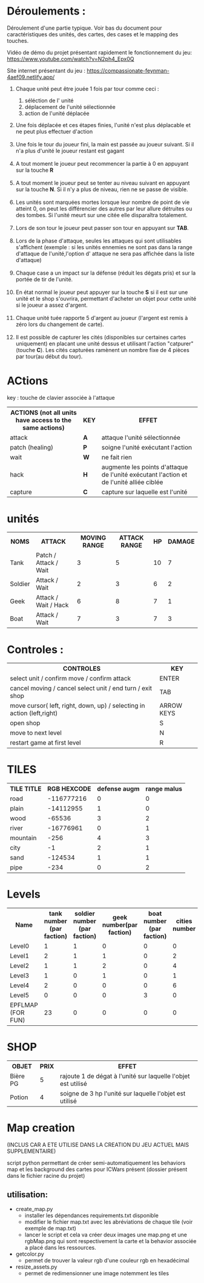 
<h1>Déroulements :</h1>
Déroulement d'une partie typique. Voir bas du document pour caractéristiques des unités, des cartes, des cases et le mapping des touches.

Vidéo de démo du projet présentant rapidement le fonctionnement du jeu: https://www.youtube.com/watch?v=N2ph4_Epx0Q

Site internet présentant du jeu : https://compassionate-feynman-4aef09.netlify.app/ 

<ol>
	<li>Chaque unité peut être jouée 1 fois par tour comme ceci :
	<ol> 
		<p><p>
		<li>séléction de l' unité
		<li>déplacement de l'unité sélectionnée
		<li>action de l'unité déplacée
	</ol>
	<p><p>
	<li>Une fois déplacée et ces étapes finies, l'unité n'est plus déplacable et ne peut plus effectuer d'action
	<br><br>
	<li>Une fois le tour du joueur fini, la main est passée au joueur suivant. Si il n'a plus d'unité le joueur restant est gagant
	<br><br>
	<li>A tout moment le joueur peut recommencer la partie à 0 en appuyant sur la touche <strong>R</strong>
	<br><br>
	<li>A tout moment le joueur peut se tenter au niveau suivant en appuyant sur la touche <strong>N</strong>. Si il n'y a plus de niveau, rien ne se passe de visible.
	<br><br>
	<li> Les unités sont marquées mortes lorsque leur nombre de point de vie atteint 0, on peut les différencier des autres par leur allure détruites ou des tombes. Si l'unité meurt sur une citée elle disparaîtra totalement.
	<br><br>
	<li> Lors de son tour le joueur peut passer son tour en appuyant sur <strong>TAB</strong>.
	<br><br>
	<li>Lors de la phase d'attaque, seules les attaques qui sont utilisables s'affichent (exemple : si les unités ennemies ne sont pas dans la range d'attaque de l'unité,l'option d' attaque ne sera pas affichée dans la liste d'attaque)
	<br><br>
	<li>Chaque case a un impact sur la défense (réduit les dégats pris) et sur la portée de tir de l'unité.
	<br><br>
	<li>En état normal le joueur peut appuyer sur la touche <strong>S</strong> si il est sur une unité et le shop s'ouvrira,  permettant d'acheter un objet pour cette unité si le joueur a assez d'argent.
	<br></br>
	<li>Chaque unité tuée rapporte 5 d'argent au joueur (l'argent est remis à zéro lors du changement de carte).
	<br></br>
	<li>Il est possible de capturer les cités (disponibles sur certaines cartes uniquement) en placant une unité dessus et utilisant l'action "catpurer" (touche <strong>C</strong>). Les cités capturées ramènent un nombre fixe de 4 pièces par tour(au début du tour). 
	
</ol>

</table>
<h1>ACtions</h1>
key : touche de clavier associée à l'attaque
<table>
  <tr>
  <th>ACTIONS (not all units have access to the same actions)
  <th>KEY
  <th>EFFET
  <tr>
  <tr>
  <td>attack 
  <td><strong>A</strong>
  <td>attaque l'unité sélectionnée
  <tr>
   <tr>
  <td>patch (healing) 
  <td><strong>P</strong>
  <td>soigne l'unité exécutant l'action
  <tr>
  <tr>
  <td>wait
  <td><strong>W</strong>
  <td>ne fait rien 
  <tr>
  <tr>
  <td>hack 
  <td><strong>H</strong>
  <td>augmente les points d'attaque de l'unité exécutant l'action et de l'unité  alliée ciblée
  <tr>
  <tr>
  <td>capture
  <td><strong>C</strong>
  <td>capture sur laquelle est l'unité
  <tr>
</table>

<h1>unités</h1>
<table>
<tr>
<th>NOMS
<th>ATTACK 
<th>MOVING RANGE
<th>ATTACK RANGE
<th>HP
<th>DAMAGE
</tr>
<tr>
<td>Tank
<td>Patch / Attack / Wait
<td>3
<td>5
<td>10
<td>7
</tr>
<tr>
<td>Soldier
<td>Attack / Wait
<td>2
<td>3
<td>6
<td>2
</tr>
<tr>
<td>Geek
<td>Attack / Wait / Hack
<td>6
<td>8
<td>7
<td>1
</tr>
<tr>
<td>Boat
<td>Attack / Wait
<td>7
<td>3
<td>7
<td>3
</tr>
</table>
<h1>Controles :</h1>
<table>
  <tr>
    <th>CONTROLES
    <th>KEY
  </tr>
  <tr>
    <td>select unit / confirm move / confirm attack
    <td>ENTER</td>
  </tr>
  <tr>
    <td>cancel moving / cancel select unit / end turn / exit shop
    <td>TAB
  </tr>
  <tr>
  <td> move cursor( left, right, down, up) / selecting in action (left,right)
  <td>ARROW KEYS
  </tr>
  <tr>
  <td>open shop 
  <td>S
  </tr>
  <tr>
  <td>move to next level 
  <td>N
  </tr>
  <tr>
  <td>restart game at first level 
  <td>R
  </tr>
  
</table>

<h1>TILES</h1>
<table>
  <tr>
  <th>TILE TITLE
  <th>RGB HEXCODE
  <th>defense augm
  <th>range malus
  </tr>
  <tr>
  <td>road
  <td>-116777216
  <td>0
  <td>0
  </tr>
  <tr>
  <td>plain
  <td>-14112955
  <td>1
  <td>0
  </tr>
  <tr>
  <td>wood
  <td>-65536
  <td>3
  <td>2
  </tr>
  <tr>
  <td>river
  <td>-16776961
  <td>0
  <td>1
  </tr>	
 <tr>
  <td>mountain
  <td>-256
  <td>4
  <td>3
  </tr>	
 <tr>
  <td>city
  <td>-1
  <td>2	
  <td>1
  </tr>
 <tr>
  <td>sand
  <td>-124534
  <td>1
  <td>1
  </tr>
 <tr>
  <td>pipe
  <td>-234
  <td>0
  <td>2
  </tr>			
</table>
<h1>Levels</h1>
<table>
<tr>
<th>Name
<th>tank number (par faction)
<th>soldier number (par faction)
<th>geek number(par faction)
<th>boat number (par faction)
<th>cities number
</tr>
<tr>
<tr>
<td>Level0
<td>1
<td>1
<td>0
<td>0
<td>0
</tr>
<tr>
<td>Level1
<td>2
<td>1
<td>1
<td>0
<td>2
</tr>
<tr>
<td>Level2
<td>1
<td>1
<td>2
<td>0
<td>4
</tr>
<tr>
<td>Level3
<td>1
<td>0
<td>1
<td>0
<td>1
</tr>
<tr>
<td>Level4
<td>2
<td>0
<td>0
<td>0
<td>6
</tr>
<tr>
<td>Level5
<td>0
<td>0
<td>0
<td>3
<td>0
</tr>
<tr>
<td>EPFLMAP (FOR FUN)
<td>23
<td>0
<td>0
<td>0
<td>0
<tr>
</table>
<h1>SHOP</h1>
<table>
<tr>
<th>OBJET
<th>PRIX
<th>EFFET
</tr>
<tr>
<td>Bière PG
<td>5
<td>rajoute 1 de dégat à l'unité sur laquelle l'objet est utilisé
</tr>
<tr>
<td>Potion
<td>4
<td>soigne de 3 hp l'unité sur laquelle l'objet est utilisé
</tr>
</table>
<h1>Map creation</h1>
<p>(INCLUS CAR A ETE UTILISE DANS LA CREATION DU JEU ACTUEL MAIS SUPPLEMENTAIRE)</p>
<p>script python permettant de créer semi-automatiquement les behaviors map et les background des cartes pour ICWars présent (dossier présent dans le fichier racine du projet)</p>
<h2>utilisation:</h2>
<ul>
<li>create_map.py
<ul>
<li>installer les dépendances requirements.txt disponible
<li>modifier le fichier map.txt avec les abréviations de chaque tile (voir exemple de map.txt)
<li>lancer le script et cela va créer deux images une map.png et une rgbMap.png qui sont respectivement la carte et la behavior associée a placé dans les ressources.
</ul>
<li>getcolor.py
<ul>
<li>permet de trouver la valeur rgb d'une couleur rgb en hexadécimal 
</ul>
<li>resize_assets.py
<ul>
<li>permet de redimensionner une image notemment les tiles
<ul>
<l
</ul>


